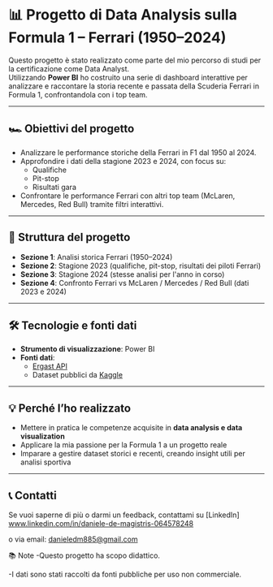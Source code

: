 # 📊 Progetto di Data Analysis sulla Formula 1 – Ferrari (1950–2024)

Questo progetto è stato realizzato come parte del mio percorso di studi per la certificazione come Data Analyst.  
Utilizzando **Power BI** ho costruito una serie di dashboard interattive per analizzare e raccontare la storia recente e passata della Scuderia Ferrari in Formula 1, confrontandola con i top team.

---

## 🏎️ **Obiettivi del progetto**
- Analizzare le performance storiche della Ferrari in F1 dal 1950 al 2024.
- Approfondire i dati della stagione 2023 e 2024, con focus su:
  - Qualifiche
  - Pit-stop
  - Risultati gara
- Confrontare le performance Ferrari con altri top team (McLaren, Mercedes, Red Bull) tramite filtri interattivi.

---

## 📂 **Struttura del progetto**
- **Sezione 1**: Analisi storica Ferrari (1950–2024)
- **Sezione 2**: Stagione 2023 (qualifiche, pit-stop, risultati dei piloti Ferrari)
- **Sezione 3**: Stagione 2024 (stesse analisi per l'anno in corso)
- **Sezione 4**: Confronto Ferrari vs McLaren / Mercedes / Red Bull (dati 2023 e 2024)

---

## 🛠 **Tecnologie e fonti dati**
- **Strumento di visualizzazione**: Power BI
- **Fonti dati**:
  - [Ergast API](https://ergast.com/mrd/)
  - Dataset pubblici da [Kaggle](https://www.kaggle.com/)

---

## 💡 **Perché l’ho realizzato**
- Mettere in pratica le competenze acquisite in **data analysis e data visualization**
- Applicare la mia passione per la Formula 1 a un progetto reale
- Imparare a gestire dataset storici e recenti, creando insight utili per analisi sportiva

---

## 📞 **Contatti**
Se vuoi saperne di più o darmi un feedback, contattami su [LinkedIn] www.linkedin.com/in/daniele-de-magistris-064578248

 o via email: danieledm885@gmail.com

📚 Note
-Questo progetto ha scopo didattico.

-I dati sono stati raccolti da fonti pubbliche per uso non commerciale.
